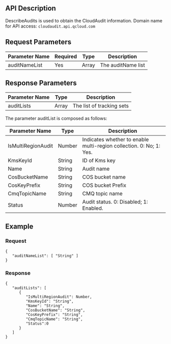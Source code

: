 
## API Description
  DescribeAudits is used to obtain the CloudAudit information.
Domain name for API access: `cloudaudit.api.qcloud.com`


## Request Parameters
| Parameter Name | Required | Type | Description |
|---------|---------|---------|--------|
| auditNameList | Yes | Array | The auditName list |
## Response Parameters

| Parameter Name | Type | Description |
|---------|---------|---------|
| auditLists | Array | The list of tracking sets |

The parameter auditList is composed as follows:

| Parameter Name | Type | Description |
|---------|---------|---------|
| IsMultiRegionAudit	|	Number	| Indicates whether to enable multi-region collection. 0: No; 1: Yes. |
| KmsKeyId | String | ID of Kms key |
| Name | String | Audit name |
| CosBucketName | String | COS bucket name |
| CosKeyPrefix | String | COS bucket Prefix |
| CmqTopicName | String | CMQ topic name |
| Status | Number | Audit status. 0: Disabled; 1: Enabled. |


## Example
### Request

```
{
   "auditNameList": [ "String" ]
}
```
### Response

```
{
   "auditLists": [
      {
         "IsMultiRegionAudit": Number,
         "KmsKeyId": "String",
         "Name": "String",
         "CosBucketName": "String",
         "CosKeyPrefix": "String",
         "CmqTopicName": "String",
         "Status":0
      }
   ]
}
```

